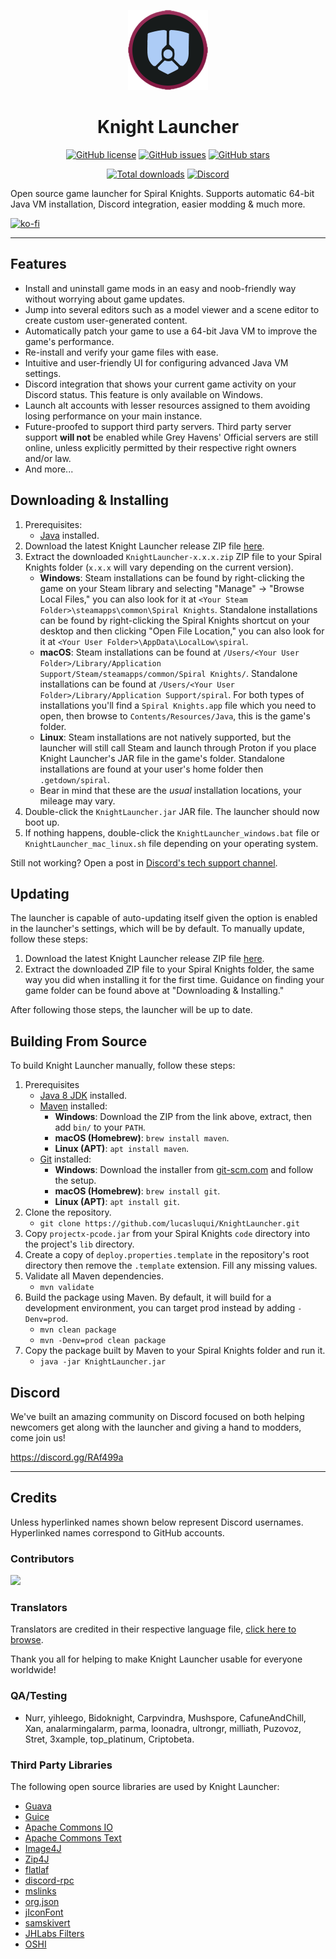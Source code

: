 <p align="center">
    <img src="https://github.com/SirDank/KnightLauncher/blob/main/src/main/resources/rsrc/img/icon-128.png?raw=true" height="128">
</p>
<h1 align="center">Knight Launcher</h1>
<p align="center">
    <a href="https://github.com/lucasluqui/KnightLauncher/blob/main/LICENSE"><img alt="GitHub license" src="https://img.shields.io/github/license/lucasluqui/KnightLauncher?style=flat-square"></a>
    <a href="https://github.com/lucasluqui/KnightLauncher/issues"><img alt="GitHub issues" src="https://img.shields.io/github/issues/lucasluqui/KnightLauncher?style=flat-square"></a>
    <a href="https://github.com/lucasluqui/KnightLauncher/stargazers"><img alt="GitHub stars" src="https://img.shields.io/github/stars/lucasluqui/KnightLauncher?style=flat-square"></a>
</p>
<p align="center">
    <a href="https://github.com/lucasluqui/KnightLauncher/releases/"><img alt="Total downloads" src="https://img.shields.io/github/downloads/lucasluqui/KnightLauncher/total.svg"></a>
    <a href="https://discord.gg/RAf499a"><img alt="Discord" src="https://img.shields.io/discord/653349356459786240" target="_blank"></a>
</p>

Open source game launcher for Spiral Knights. Supports automatic 64-bit Java VM installation, Discord integration, easier modding & much more.

[![ko-fi](https://www.ko-fi.com/img/githubbutton_sm.svg)](https://ko-fi.com/W4W11S2JU)

-----

## Features
- Install and uninstall game mods in an easy and noob-friendly way without worrying about game updates.
- Jump into several editors such as a model viewer and a scene editor to create custom user-generated content.
- Automatically patch your game to use a 64-bit Java VM to improve the game's performance.
- Re-install and verify your game files with ease.
- Intuitive and user-friendly UI for configuring advanced Java VM settings.
- Discord integration that shows your current game activity on your Discord status. This feature is only available on Windows.
- Launch alt accounts with lesser resources assigned to them avoiding losing performance on your main instance.
- Future-proofed to support third party servers. Third party server support __**will not**__ be enabled while Grey Havens' Official servers are still online, unless explicitly permitted by their respective right owners and/or law.
- And more...

## Downloading & Installing

1. Prerequisites:
   - [Java](https://www.java.com/en/download/) installed.
2. Download the latest Knight Launcher release ZIP file [here](https://github.com/lucasluqui/KnightLauncher/releases/latest).
3. Extract the downloaded `KnightLauncher-x.x.x.zip` ZIP file to your Spiral Knights folder (`x.x.x` will vary depending on the current version).
   - **Windows**: Steam installations can be found by right-clicking the game on your Steam library and selecting "Manage" → "Browse Local Files," you can also look for it at `<Your Steam Folder>\steamapps\common\Spiral Knights`. Standalone installations can be found by right-clicking the Spiral Knights shortcut on your desktop and then clicking "Open File Location," you can also look for it at `<Your User Folder>\AppData\LocalLow\spiral`.
   - **macOS**: Steam installations can be found at `/Users/<Your User Folder>/Library/Application Support/Steam/steamapps/common/Spiral Knights/`. Standalone installations can be found at `/Users/<Your User Folder>/Library/Application Support/spiral`. For both types of installations you'll find a `Spiral Knights.app` file which you need to open, then browse to `Contents/Resources/Java`, this is the game's folder.
   - **Linux**: Steam installations are not natively supported, but the launcher will still call Steam and launch through Proton if you place Knight Launcher's JAR file in the game's folder. Standalone installations are found at your user's home folder then `.getdown/spiral`.
   - Bear in mind that these are the *usual* installation locations, your mileage may vary.
4. Double-click the `KnightLauncher.jar` JAR file. The launcher should now boot up.
5. If nothing happens, double-click the `KnightLauncher_windows.bat` file or `KnightLauncher_mac_linux.sh` file depending on your operating system.

Still not working? Open a post in [Discord's tech support channel](https://discord.gg/m6TT9PM9B7).

## Updating

The launcher is capable of auto-updating itself given the option is enabled in the launcher's settings, which will be by default. To manually update, follow these steps:
1. Download the latest Knight Launcher release ZIP file [here](https://github.com/lucasluqui/KnightLauncher/releases/latest).
2. Extract the downloaded ZIP file to your Spiral Knights folder, the same way you did when installing it for the first time. Guidance on finding your game folder can be found above at "Downloading & Installing."

After following those steps, the launcher will be up to date.

## Building From Source
To build Knight Launcher manually, follow these steps:

1. Prerequisites 
   - [Java 8 JDK](https://www.oracle.com/java/technologies/javase/javase8-archive-downloads.html) installed.
   - [Maven](https://maven.apache.org/download.cgi) installed:
     - **Windows**: Download the ZIP from the link above, extract, then add `bin/` to your `PATH`.
     - **macOS (Homebrew)**: `brew install maven`.
     - **Linux (APT)**: `apt install maven`.
   - [Git](https://git-scm.com/downloads) installed:
     - **Windows**: Download the installer from [git-scm.com](https://git-scm.com/downloads) and follow the setup.
     - **macOS (Homebrew)**: `brew install git`.
     - **Linux (APT)**: `apt install git`.
2. Clone the repository.
   - `git clone https://github.com/lucasluqui/KnightLauncher.git`
3. Copy `projectx-pcode.jar` from your Spiral Knights `code` directory into the project's `lib` directory.
4. Create a copy of `deploy.properties.template` in the repository's root directory then remove the `.template` extension. Fill any missing values.
5. Validate all Maven dependencies.
   - `mvn validate`
6. Build the package using Maven. By default, it will build for a development environment, you can target prod instead by adding `-Denv=prod`.
   - `mvn clean package`
   - `mvn -Denv=prod clean package`
7. Copy the package built by Maven to your Spiral Knights folder and run it.
   - `java -jar KnightLauncher.jar`

## Discord
We've built an amazing community on Discord focused on both helping newcomers get along with the launcher and giving a hand to modders, come join us!

https://discord.gg/RAf499a

-----

## Credits

Unless hyperlinked names shown below represent Discord usernames. Hyperlinked names correspond to GitHub accounts.

### Contributors
<a href="https://github.com/lucasluqui/KnightLauncher/graphs/contributors">
  <img src="https://contrib.rocks/image?repo=lucasluqui/KnightLauncher" />
</a>

### Translators
Translators are credited in their respective language file, [click here to browse](https://github.com/lucasluqui/KnightLauncher/tree/main/src/main/resources/rsrc/lang).

Thank you all for helping to make Knight Launcher usable for everyone worldwide!

### QA/Testing
- Nurr, yihleego, Bidoknight, Carpvindra, Mushspore, CafuneAndChill, Xan, analarmingalarm, parma, loonadra, ultrongr, milliath, Puzovoz, Stret, 3xample, top_platinum, Criptobeta.

### Third Party Libraries
The following open source libraries are used by Knight Launcher:

- [Guava](https://github.com/google/guava)
- [Guice](https://github.com/google/guice)
- [Apache Commons IO](https://github.com/apache/commons-io)
- [Apache Commons Text](https://github.com/apache/commons-text)
- [Image4J](https://github.com/imcdonagh/image4j)
- [Zip4J](https://github.com/srikanth-lingala/zip4j)
- [flatlaf](https://github.com/JFormDesigner/FlatLaf)
- [discord-rpc](https://github.com/Vatuu/discord-rpc)
- [mslinks](https://github.com/DmitriiShamrikov/mslinks)
- [org.json](https://github.com/eskatos/org.json-java)
- [jIconFont](https://github.com/jIconFont)
- [samskivert](https://github.com/samskivert/samskivert)
- [JHLabs Filters](http://www.jhlabs.com/)
- [OSHI](https://github.com/oshi/oshi)
